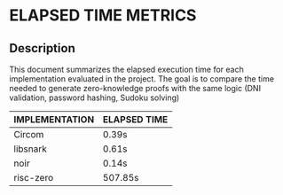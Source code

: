 #  ELAPSED TIME METRICS

## Description
This document summarizes the elapsed execution time for each implementation evaluated in the project. The goal is to compare the time needed to generate zero-knowledge proofs with the same logic (DNI validation, password hashing, Sudoku solving)

| IMPLEMENTATION | ELAPSED TIME  | 
| -----------    | ------------- |
| Circom         |  0.39s        |
| libsnark       |  0.61s        |
| noir           |  0.14s        |
| risc-zero      |  507.85s      |
